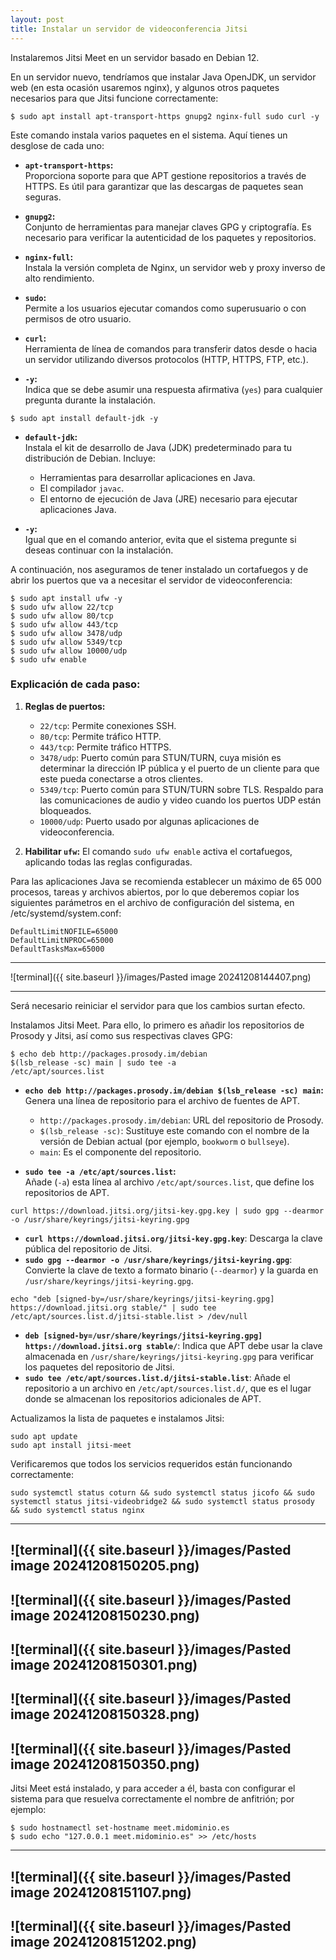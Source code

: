 ```yaml
---
layout: post
title: Instalar un servidor de videoconferencia Jitsi
---
```


Instalaremos Jitsi Meet en un servidor basado en Debian 12.

En un servidor nuevo, tendríamos que instalar Java OpenJDK, un servidor web (en esta ocasión usaremos nginx), y algunos otros paquetes necesarios para que Jitsi funcione correctamente:

```
$ sudo apt install apt-transport-https gnupg2 nginx-full sudo curl -y
```

Este comando instala varios paquetes en el sistema. Aquí tienes un desglose de cada uno:

- **`apt-transport-https`:**  
    Proporciona soporte para que APT gestione repositorios a través de HTTPS. Es útil para garantizar que las descargas de paquetes sean seguras.
    
- **`gnupg2`:**  
    Conjunto de herramientas para manejar claves GPG y criptografía. Es necesario para verificar la autenticidad de los paquetes y repositorios.
    
- **`nginx-full`:**  
    Instala la versión completa de Nginx, un servidor web y proxy inverso de alto rendimiento.
    
- **`sudo`:**  
    Permite a los usuarios ejecutar comandos como superusuario o con permisos de otro usuario.
    
- **`curl`:**  
    Herramienta de línea de comandos para transferir datos desde o hacia un servidor utilizando diversos protocolos (HTTP, HTTPS, FTP, etc.).
    
- **`-y`:**  
    Indica que se debe asumir una respuesta afirmativa (`yes`) para cualquier pregunta durante la instalación.

```
$ sudo apt install default-jdk -y
```

- **`default-jdk`:**  
    Instala el kit de desarrollo de Java (JDK) predeterminado para tu distribución de Debian. Incluye:
    
    - Herramientas para desarrollar aplicaciones en Java.
    - El compilador `javac`.
    - El entorno de ejecución de Java (JRE) necesario para ejecutar aplicaciones Java.
- **`-y`:**  
    Igual que en el comando anterior, evita que el sistema pregunte si deseas continuar con la instalación.


A continuación, nos aseguramos de tener instalado un cortafuegos y de abrir los puertos que va a necesitar el servidor de videoconferencia:

```
$ sudo apt install ufw -y
$ sudo ufw allow 22/tcp
$ sudo ufw allow 80/tcp
$ sudo ufw allow 443/tcp
$ sudo ufw allow 3478/udp
$ sudo ufw allow 5349/tcp
$ sudo ufw allow 10000/udp
$ sudo ufw enable
```

### Explicación de cada paso:

1. **Reglas de puertos:**
    
    - `22/tcp`: Permite conexiones SSH.
    - `80/tcp`: Permite tráfico HTTP.
    - `443/tcp`: Permite tráfico HTTPS.
    - `3478/udp`: Puerto común para STUN/TURN, cuya misión es determinar la dirección IP pública y el puerto de un cliente para que este pueda conectarse a otros clientes.
    - `5349/tcp`: Puerto común para STUN/TURN sobre TLS. Respaldo para las comunicaciones de audio y video cuando los puertos UDP están bloqueados.
    - `10000/udp`: Puerto usado por algunas aplicaciones de videoconferencia.
2. **Habilitar `ufw`:** El comando `sudo ufw enable` activa el cortafuegos, aplicando todas las reglas configuradas.

Para las aplicaciones Java se recomienda establecer un máximo de 65 000 procesos, tareas y archivos abiertos, por lo que deberemos copiar los siguientes parámetros en el archivo de configuración del sistema, en /etc/systemd/system.conf:

```
DefaultLimitNOFILE=65000
DefaultLimitNPROC=65000
DefaultTasksMax=65000
```

---
![terminal]({{ site.baseurl }}/images/Pasted image 20241208144407.png)

---

Será necesario reiniciar el servidor para que los cambios surtan efecto.

Instalamos Jitsi Meet. Para ello, lo primero es añadir los repositorios de Prosody y Jitsi, así como sus respectivas claves GPG:

```
$ echo deb http://packages.prosody.im/debian
$(lsb_release -sc) main | sudo tee -a
/etc/apt/sources.list
```

- **`echo deb http://packages.prosody.im/debian $(lsb_release -sc) main`:**  
    Genera una línea de repositorio para el archivo de fuentes de APT.
    
    - `http://packages.prosody.im/debian`: URL del repositorio de Prosody.
    - `$(lsb_release -sc)`: Sustituye este comando con el nombre de la versión de Debian actual (por ejemplo, `bookworm` o `bullseye`).
    - `main`: Es el componente del repositorio.
- **`sudo tee -a /etc/apt/sources.list`:**  
    Añade (`-a`) esta línea al archivo `/etc/apt/sources.list`, que define los repositorios de APT.


```
curl https://download.jitsi.org/jitsi-key.gpg.key | sudo gpg --dearmor -o /usr/share/keyrings/jitsi-keyring.gpg
```

- **`curl https://download.jitsi.org/jitsi-key.gpg.key`**: Descarga la clave pública del repositorio de Jitsi.
- **`sudo gpg --dearmor -o /usr/share/keyrings/jitsi-keyring.gpg`**: Convierte la clave de texto a formato binario (`--dearmor`) y la guarda en `/usr/share/keyrings/jitsi-keyring.gpg`.


```
echo "deb [signed-by=/usr/share/keyrings/jitsi-keyring.gpg] https://download.jitsi.org stable/" | sudo tee /etc/apt/sources.list.d/jitsi-stable.list > /dev/null
```

- **`deb [signed-by=/usr/share/keyrings/jitsi-keyring.gpg] https://download.jitsi.org stable/`**: Indica que APT debe usar la clave almacenada en `/usr/share/keyrings/jitsi-keyring.gpg` para verificar los paquetes del repositorio de Jitsi.
- **`sudo tee /etc/apt/sources.list.d/jitsi-stable.list`**: Añade el repositorio a un archivo en `/etc/apt/sources.list.d/`, que es el lugar donde se almacenan los repositorios adicionales de APT.


Actualizamos la lista de paquetes e instalamos Jitsi:

```
sudo apt update
sudo apt install jitsi-meet
```

Verificaremos que todos los servicios requeridos están funcionando correctamente:

```
sudo systemctl status coturn && sudo systemctl status jicofo && sudo systemctl status jitsi-videobridge2 && sudo systemctl status prosody && sudo systemctl status nginx
```
---
![terminal]({{ site.baseurl }}/images/Pasted image 20241208150205.png)
---
![terminal]({{ site.baseurl }}/images/Pasted image 20241208150230.png)
---
![terminal]({{ site.baseurl }}/images/Pasted image 20241208150301.png)
---
![terminal]({{ site.baseurl }}/images/Pasted image 20241208150328.png)
---
![terminal]({{ site.baseurl }}/images/Pasted image 20241208150350.png)
---

Jitsi Meet está instalado, y para acceder a él, basta con configurar el sistema para que resuelva correctamente el nombre de anfitrión; por ejemplo: 

```
$ sudo hostnamectl set-hostname meet.midominio.es
$ sudo echo "127.0.0.1 meet.midominio.es" >> /etc/hosts
```
---
![terminal]({{ site.baseurl }}/images/Pasted image 20241208151107.png)
---
![terminal]({{ site.baseurl }}/images/Pasted image 20241208151202.png)
---
